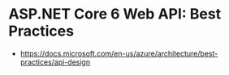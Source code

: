 # ASP.NET Core 6 Web API: Best Practices
- https://docs.microsoft.com/en-us/azure/architecture/best-practices/api-design


